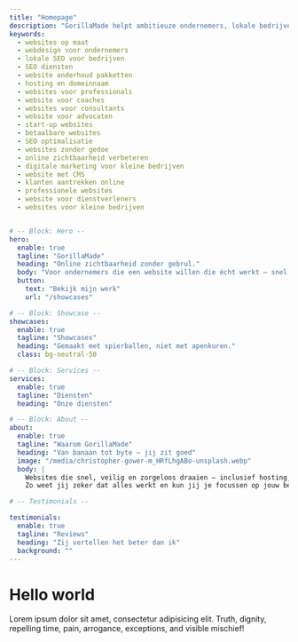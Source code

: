 ```yaml
---
title: "Homepage"
description: "GorillaMade helpt ambitieuze ondernemers, lokale bedrijven en professionals om online te groeien. Wij bieden op maat gemaakte websites, SEO-diensten en onderhoudspakketten voor blijvend succes – zonder gedoe."
keywords:
  - websites op maat
  - webdesign voor ondernemers
  - lokale SEO voor bedrijven
  - SEO diensten
  - website onderhoud pakketten
  - hosting en domeinnaam
  - websites voor professionals
  - website voor coaches
  - websites voor consultants
  - website voor advocaten
  - start-up websites
  - betaalbare websites
  - SEO optimalisatie
  - websites zonder gedoe
  - online zichtbaarheid verbeteren
  - digitale marketing voor kleine bedrijven
  - website met CMS
  - klanten aantrekken online
  - professionele websites
  - website voor dienstverleners
  - websites voor kleine bedrijven


# -- Block: Hero --
hero:
  enable: true
  tagline: "GorillaMade"
  heading: "Online zichtbaarheid zonder gebrul."
  body: "Voor ondernemers die een website willen die écht werkt – snel, onderhouden en klaar voor groei."
  button:
    text: "Bekijk mijn werk"
    url: "/showcases"

# -- Block: Showcase --
showcases:
  enable: true
  tagline: "Showcases"
  heading: "Gemaakt met spierballen, niet met apenkuren."
  class: bg-neutral-50

# -- Block: Services --
services:
  enable: true
  tagline: "Diensten"
  heading: "Onze diensten"

# -- Block: About --
about:
  enable: true
  tagline: "Waarom GorillaMade"
  heading: "Van banaan tot byte – jij zit goed"
  image: "/media/christopher-gower-m_HRfLhgABo-unsplash.webp"
  body: |
    Websites die snel, veilig en zorgeloos draaien – inclusief hosting, e-mail en domeinnaam. Geen gedoe met techniek want Die neem ik voor mijn rekening.
    Zo weet jij zeker dat alles werkt en kun jij je focussen op jouw bedrijf.

# -- Testimonials --

testimonials:
  enable: true
  tagline: "Reviews"
  heading: "Zij vertellen het beter dan ik"
  background: ""
---
```


# Hello world

Lorem ipsum dolor sit amet, consectetur adipisicing elit. Truth, dignity, repelling time, pain, arrogance, exceptions, and visible mischief!
